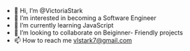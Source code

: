 - 👋 Hi, I’m @VictoriaStark
- 👀 I’m interested in becoming a Software Engineer
- 🌱 I’m currently learning JavaScript
- 💞️ I’m looking to collaborate on Beiginner- Friendly projects 
- 📫 How to reach me vlstark7@gmail.com

<!---
VictoriaStark/VictoriaStark is a ✨ special ✨ repository because its `README.md` (this file) appears on your GitHub profile.
You can click the Preview link to take a look at your changes.
--->
